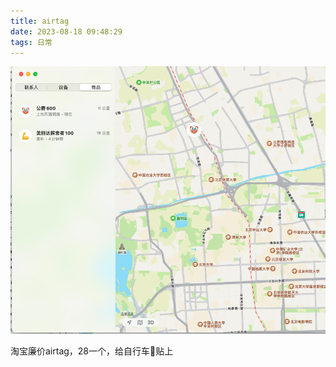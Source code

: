 ```yaml
---
title: airtag
date: 2023-08-18 09:48:29
tags: 日常
---
```


![airtag](../img/airtag.png)

淘宝廉价airtag，28一个，给自行车🚴贴上